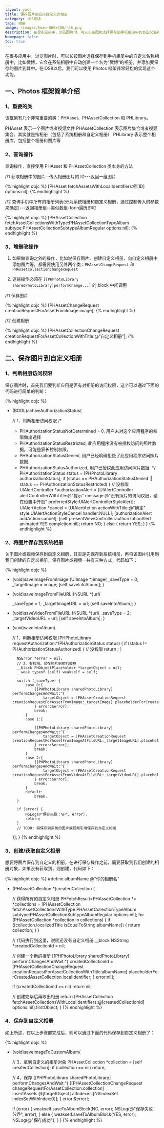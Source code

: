 ```yaml
---
layout: post
title: 保存图片到应用自定义的相册
category: iOS高级
tags: 相册
image: /images/head-800x400/-58.png
description: 在很多应用中，浏览图片时，可以长按图片选择保存到手机相册中的自定义名称相册中，iOS8以后，我们可以使用 Photos 框架非常轻松的实现这个功能。
homepage: false
toc: true
---
```


在很多应用中，浏览图片时，可以长按图片选择保存到手机相册中的自定义名称相册中，比如微博，它会在系统相册中自动创建一个名为“微博”的相册，并添加要保存的图片到其中。在iOS8以后，我们可以使用 Photos 框架非常轻松的实现这个功能。

## 一、Photos 框架简单介绍

### 1、重要的类
该框架有几个非常重要的类：PHAsset、PHAssetCollection 和 PHLibrary。

PHAsset 表示一个图片或者视频文件
PHAssetCollection 表示图片集合或者视频集合，其实就是指相册（包括了系统相册和自定义相册）
PHLibrary 表示整个相册库，包括整个相册和图片等

### 2、查询操作
查询操作，直接使用 PHAsset 和 PHAssetCollection 类本身的方法

//1 获取相册中的图片--传入相册图片的 ID---返回一组图片

{% highlight objc  %}
[PHAsset fetchAssetsWithLocalIdentifiers:@[ID] options:nil];
{% endhighlight %}

//2 查询手机中所有的相册列表(分为系统相册和自定义相册，通过控制传入的参数来确定)---返回相册组--类似数组-forin遍历即可

{% highlight objc  %}
[PHAssetCollection fetchAssetCollectionsWithType:PHAssetCollectionTypeAlbum subtype:PHAssetCollectionSubtypeAlbumRegular options:nil];
{% endhighlight %}

### 3、增删改操作

1. 如果做查询之外的操作，比如说保存图片、创建自定义相册、向自定义相册中添加图片等，都需要使用另外两个类：`PHAssetChangeRequest` 和 `PHAssetCollectionChangeRequest`

2. 这些操作必须在 `[[PHPhotoLibrary sharedPhotoLibrary]performChange...]` 的 block 中间调用

//1 保存图片

{% highlight objc  %}
[PHAssetChangeRequest creationRequestForAssetFromImage:image];
{% endhighlight %}

//2 创建相册

{% highlight objc  %}
[PHAssetCollectionChangeRequest creationRequestForAssetCollectionWithTitle:@"自定义相册"];
{% endhighlight %}


## 二、保存图片到自定义相册

### 1、判断相册访问权限
保存图片时，首先我们要判断应用是否有对相册的访问权限，这个可以通过下面的代码进行简单的判断：

{% highlight objc  %}
- (BOOL)achiveAuthorizationStatus{
    
    // 1、判断相册访问权限
    /*
     * PHAuthorizationStatusNotDetermined = 0, 用户未对这个应用程序的权限做出选择
     * PHAuthorizationStatusRestricted, 此应用程序没有被授权访问的照片数据。可能是家长控制权限。
     * PHAuthorizationStatusDenied, 用户已经明确拒绝了此应用程序访问照片数据.
     * PHAuthorizationStatusAuthorized, 用户已授权此应用访问照片数据.
     */
    PHAuthorizationStatus status = [PHPhotoLibrary authorizationStatus];
    if (status == PHAuthorizationStatusDenied || status == PHAuthorizationStatusRestricted) {
        // 没权限
        UIAlertController *authorizationAlert = [UIAlertController alertControllerWithTitle:@"提示" message:@"没有照片的访问权限，请在设置中开启" preferredStyle:UIAlertControllerStyleAlert];
        UIAlertAction *cancel = [UIAlertAction actionWithTitle:@"确定" style:UIAlertActionStyleCancel handler:NULL];
        [authorizationAlert addAction:cancel];
        [self presentViewController:authorizationAlert animated:YES completion:nil];
        return NO;
    } else {
        return YES;
    }
}
{% endhighlight %}

### 2、将图片保存到系统相册

关于图片或视频保存到自定义相册，其实是先保存到系统相册，再将该图片引用到我们创建的自定义相册，保存图片或视频一共有三种方式，代码如下：

{% highlight objc  %}
- (void)saveImageFromImage:(UIImage *)image{
    _saveType = 0;
    _targetImage = image;
    [self saveIntoAlbum];
}

- (void)saveImageFromFileURL:(NSURL *)url{
    
    _saveType = 1;
    _targetImageURL = url;
    [self saveIntoAlbum];
}

- (void)saveVideoFromFileURL:(NSURL *)url{
    _saveType = 2;
    _targetVideoURL = url;
    [self saveIntoAlbum];
}

- (void)saveIntoAlbum{
    
    // 1、判断相册访问权限
    [PHPhotoLibrary requestAuthorization:^(PHAuthorizationStatus status) {
        if (status != PHAuthorizationStatusAuthorized) {
            // 没权限
            return ;
        }
        
        NSError *error = nil;
        // 2、有权限，保存相片到相机胶卷
        __block PHObjectPlaceholder *targetObject = nil;
        __weak typeof (self) weakself = self;

        switch (_saveType) {
            case 0:{
                [[PHPhotoLibrary sharedPhotoLibrary] performChangesAndWait:^{
                    targetObject = [PHAssetCreationRequest creationRequestForAssetFromImage:_targetImage].placeholderForCreatedAsset;
                } error:&error];
                break;
            }
            case 1:{
                
                [[PHPhotoLibrary sharedPhotoLibrary] performChangesAndWait:^{
                    targetObject = [PHAssetCreationRequest creationRequestForAssetFromImageAtFileURL:_targetImageURL].placeholderForCreatedAsset;
                } error:&error];
                break;
            }
            case 2:{
                [[PHPhotoLibrary sharedPhotoLibrary] performChangesAndWait:^{
                    targetObject = [PHAssetCreationRequest creationRequestForAssetFromVideoAtFileURL:_targetVideoURL].placeholderForCreatedAsset;
                } error:&error];
                break;
            }
            default:
                break;
        }
        
        if (error) {
            NSLog(@"保存失败：%@", error);
            return;
        }
        // TODO: 将保存到系统的图片或视频引用保存到自定义相册
    }];
}
{% endhighlight %}

### 3、创建/获取自定义相册

想要将图片保存到自定义的相册，在进行保存操作之前，需要获取到我们创建的相册对象，如果没有获取到，则创建，代码如下：


{% highlight objc  %}
#define albumName @"你的相册名"
- (PHAssetCollection *)createdCollection {
    
    // 获得所有的自定义相册
    PHFetchResult<PHAssetCollection *> *collections = [PHAssetCollection fetchAssetCollectionsWithType:PHAssetCollectionTypeAlbum subtype:PHAssetCollectionSubtypeAlbumRegular options:nil];
    for (PHAssetCollection *collection in collections) {
        if ([collection.localizedTitle isEqualToString:albumName]) {
            return collection;
        }
    }
    
    // 代码执行到这里，说明还没有自定义相册
    __block NSString *createdCollectionId = nil;
    
    // 创建一个新的相册
    [[PHPhotoLibrary sharedPhotoLibrary] performChangesAndWait:^{
        createdCollectionId = [PHAssetCollectionChangeRequest creationRequestForAssetCollectionWithTitle:albumName].placeholderForCreatedAssetCollection.localIdentifier;
    } error:nil];
    
    if (createdCollectionId == nil) return nil;
    
    // 创建完毕后再取出相册
    return [PHAssetCollection fetchAssetCollectionsWithLocalIdentifiers:@[createdCollectionId] options:nil].firstObject;
}
{% endhighlight %}

### 4、保存到自定义相册

如上所述，在以上步骤都完成后，则可以通过下面的代码保存到自定义相册了：

{% highlight objc  %}
- (void)saveImageToCustomAlbum{
 
    // 3、拿到自定义的相册对象
    PHAssetCollection *collection = [self createdCollection];
    if (collection == nil) return;
    
    // 4、保存
    [[PHPhotoLibrary sharedPhotoLibrary] performChangesAndWait:^{
        [[PHAssetCollectionChangeRequest changeRequestForAssetCollection:collection] insertAssets:@[targetObject] atIndexes:[NSIndexSet indexSetWithIndex:0]];
    } error:&error];
    
    if (error) {
        weakself.saveToAlbumBlock(NO, error);
        NSLog(@"保存失败：%@", error);
    } else {
        weakself.saveToAlbumBlock(YES, error);
        NSLog(@"保存成功");
    }
}
{% endhighlight %}

